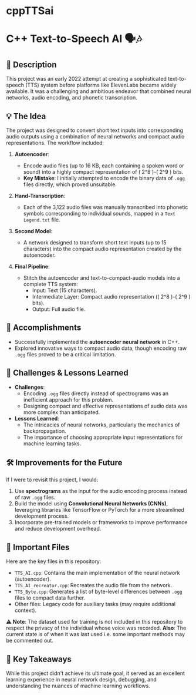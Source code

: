 # cppTTSai
# C++ Text-to-Speech AI 🗣️🎶

## 📜 Description
This project was an early 2022 attempt at creating a sophisticated text-to-speech (TTS) system before platforms like ElevenLabs became widely available. It was a challenging and ambitious endeavor that combined neural networks, audio encoding, and phonetic transcription.

## 💡 The Idea
The project was designed to convert short text inputs into corresponding audio outputs using a combination of neural networks and compact audio representations. The workflow included:

1. **Autoencoder**:  
   - Encode audio files (up to 16 KB, each containing a spoken word or sound) into a highly compact representation of \( 2^8 \)-\( 2^9 \) bits.
   - **Key Mistake**: I initially attempted to encode the binary data of `.ogg` files directly, which proved unsuitable.

2. **Hand-Transcription**:  
   - Each of the 3,122 audio files was manually transcribed into phonetic symbols corresponding to individual sounds, mapped in a `Text Legend.txt` file.

3. **Second Model**:  
   - A network designed to transform short text inputs (up to 15 characters) into the compact audio representation created by the autoencoder.

4. **Final Pipeline**:  
   - Stitch the autoencoder and text-to-compact-audio models into a complete TTS system:
     - Input: Text (15 characters).
     - Intermediate Layer: Compact audio representation (\( 2^8 \)-\( 2^9 \) bits).
     - Output: Full audio file.

## 🚀 Accomplishments
- Successfully implemented the **autoencoder neural network** in C++.
- Explored innovative ways to compact audio data, though encoding raw `.ogg` files proved to be a critical limitation.

## 🤔 Challenges & Lessons Learned
- **Challenges**:
  - Encoding `.ogg` files directly instead of spectrograms was an inefficient approach for this problem.
  - Designing compact and effective representations of audio data was more complex than anticipated.
- **Lessons Learned**:
  - The intricacies of neural networks, particularly the mechanics of backpropagation.
  - The importance of choosing appropriate input representations for machine learning tasks.

## 🛠️ Improvements for the Future
If I were to revisit this project, I would:
1. Use **spectrograms** as the input for the audio encoding process instead of raw `.ogg` files.
2. Build the model using **Convolutional Neural Networks (CNNs)**, leveraging libraries like TensorFlow or PyTorch for a more streamlined development process.
3. Incorporate pre-trained models or frameworks to improve performance and reduce development overhead.

## 📂 Important Files
Here are the key files in this repository:
- `TTS_AI.cpp`: Contains the main implementation of the neural network (autoencoder).
- `TTS_AI_recreator.cpp`: Recreates the audio file from the network.
- `TTS_Byte.cpp`: Generates a list of byte-level differences between `.ogg` files to compact data further.
- Other files: Legacy code for auxiliary tasks (may require additional context).

⚠️ **Note**: The dataset used for training is not included in this repository to respect the privacy of the individual whose voice was recorded.
**Also**: The current state is of when it was last used i.e. some important methods may be commented out.

## 🌟 Key Takeaways
While this project didn't achieve its ultimate goal, it served as an excellent learning experience in neural network design, debugging, and understanding the nuances of machine learning workflows.

